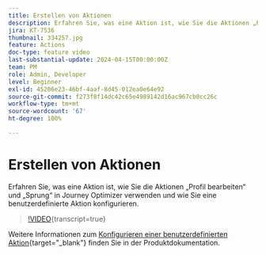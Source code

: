 ```yaml
---
title: Erstellen von Aktionen
description: Erfahren Sie, was eine Aktion ist, wie Sie die Aktionen „Profil bearbeiten“ und „Sprung“ in Journey Optimizer verwenden und wie Sie eine benutzerdefinierte Aktion konfigurieren.
jira: KT-7536
thumbnail: 334257.jpg
feature: Actions
doc-type: feature video
last-substantial-update: 2024-04-15T00:00:00Z
team: PM
role: Admin, Developer
level: Beginner
exl-id: 45206e23-46bf-4aaf-8d45-012ea0e64e92
source-git-commit: f273f8f14dc42c65e4989142d16ac967cb0cc26c
workflow-type: tm+mt
source-wordcount: '67'
ht-degree: 100%

---
```


# Erstellen von Aktionen

Erfahren Sie, was eine Aktion ist, wie Sie die Aktionen „Profil bearbeiten“ und „Sprung“ in Journey Optimizer verwenden und wie Sie eine benutzerdefinierte Aktion konfigurieren.

>[!VIDEO](https://video.tv.adobe.com/v/3430275?quality=12&learn=on&captions=ger){transcript=true}

Weitere Informationen zum [Konfigurieren einer benutzerdefinierten Aktion](https://experienceleague.adobe.com/de/docs/journey-optimizer/using/configuration/configure-journeys/action-journeys/about-custom-action-configuration){target="_blank"} finden Sie in der Produktdokumentation.
